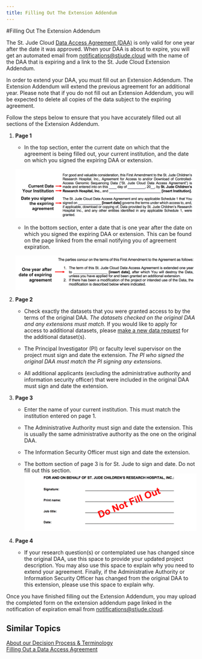 ```yaml
---
title: Filling Out The Extension Addendum
---
```



#Filling Out The Extension Addendum

The St. Jude Cloud [Data Access Agreement (DAA)](../../requesting-data/glossary/#data-access-agreement) is only valid for one year after the date it was approved. When your DAA is about to expire, you will get an automated email from notifications@stjude.cloud with the name of the DAA that is expiring and a link to the St. Jude Cloud Extension Addendum.

In order to extend your DAA, you must fill out an Extension Addendum. The Extension Addendum will extend the previous agreement for an additional year. Please note that if you do not fill out an Extension Addendum, you will be expected to delete all copies of the data subject to the expiring agreement.

Follow the steps below to ensure that you have accurately filled out all sections of the Extension Addendum.

1. **Page 1**
    * In the top section, enter the current date on which that the agreement is being filled out, your current institution, and the date on which you signed the expiring DAA or extension.

    ![](./ea-1.png)

    * In the bottom section, enter a date that is one year after the date on which you signed the expiring DAA or extension. This can be found on the page linked from the email notifying you of agreement expiration.

     ![](./ea-2.png)


2. **Page 2**
    * Check exactly the datasets that you were granted access to by the terms of the original DAA. *The datasets checked on the original DAA and any extensions must match.* If you would like to apply for access to additional datasets, please [make a new data request](../../requesting-data/making-a-data-request) for the additional dataset(s).

    * The Principal Investigator (PI) or faculty level supervisor on the project must sign and date the extension. *The PI who signed the original DAA must match the PI signing any extensions.*

    * All additional applicants (excluding the administrative authority and information security officer) that were included in the original DAA must sign and date the extension.

3. **Page 3**
    * Enter the name of your current institution. This must match the institution entered on page 1.

    * The Administrative Authority must sign and date the extension. This is usually the same administrative authority as the one on the original DAA.

    * The Information Security Officer must sign and date the extension.

    * The bottom section of page 3 is for St. Jude to sign and date. Do not fill out this section.
         ![](./ea-3.png)

4. **Page 4**

    * If your research question(s) or contemplated use has changed since the original DAA, use this space to provide your updated project description. You may also use this space to explain why you need to extend your agreement. Finally, if the Administrative Authority or Information Security Officer has changed from the original DAA to this extension, please use this space to explain why.

Once you have finished filling out the Extension Addendum, you may upload the completed form on the extension addendum page linked in the notification of expiration email from notifications@stjude.cloud.

## Similar Topics

[About our Decision Process & Terminology](../../requesting-data/glossary)   
[Filling Out a Data Access Agreement](../../requesting-data/how-to-fill-out-daa)   
